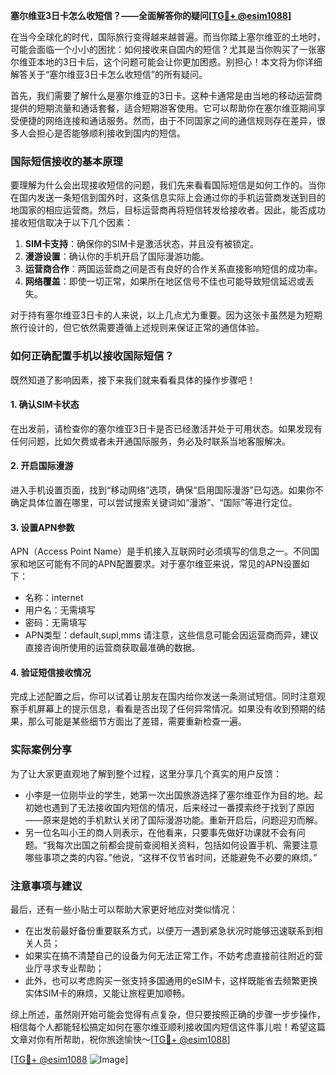**塞尔维亚3日卡怎么收短信？——全面解答你的疑问[[TG💪+ @esim1088](https://t.me/s/esim1088)]**

在当今全球化的时代，国际旅行变得越来越普遍。而当你踏上塞尔维亚的土地时，可能会面临一个小小的困扰：如何接收来自国内的短信？尤其是当你购买了一张塞尔维亚本地的3日卡后，这个问题可能会让你更加困惑。别担心！本文将为你详细解答关于“塞尔维亚3日卡怎么收短信”的所有疑问。

首先，我们需要了解什么是塞尔维亚的3日卡。这种卡通常是由当地的移动运营商提供的短期流量和通话套餐，适合短期游客使用。它可以帮助你在塞尔维亚期间享受便捷的网络连接和通话服务。然而，由于不同国家之间的通信规则存在差异，很多人会担心是否能够顺利接收到国内的短信。

### 国际短信接收的基本原理

要理解为什么会出现接收短信的问题，我们先来看看国际短信是如何工作的。当你在国内发送一条短信到国外时，这条信息实际上会通过你的手机运营商发送到目的地国家的相应运营商。然后，目标运营商再将短信转发给接收者。因此，能否成功接收短信取决于以下几个因素：

1. **SIM卡支持**：确保你的SIM卡是激活状态，并且没有被锁定。
2. **漫游设置**：确认你的手机开启了国际漫游功能。
3. **运营商合作**：两国运营商之间是否有良好的合作关系直接影响短信的成功率。
4. **网络覆盖**：即使一切正常，如果所在地区信号不佳也可能导致短信延迟或丢失。

对于持有塞尔维亚3日卡的人来说，以上几点尤为重要。因为这张卡虽然是为短期旅行设计的，但它依然需要遵循上述规则来保证正常的通信体验。

### 如何正确配置手机以接收国际短信？

既然知道了影响因素，接下来我们就来看看具体的操作步骤吧！

#### 1. 确认SIM卡状态
在出发前，请检查你的塞尔维亚3日卡是否已经激活并处于可用状态。如果发现有任何问题，比如欠费或者未开通国际服务，务必及时联系当地客服解决。

#### 2. 开启国际漫游
进入手机设置页面，找到“移动网络”选项，确保“启用国际漫游”已勾选。如果你不确定具体位置在哪里，可以尝试搜索关键词如“漫游”、“国际”等进行定位。

#### 3. 设置APN参数
APN（Access Point Name）是手机接入互联网时必须填写的信息之一。不同国家和地区可能有不同的APN配置要求。对于塞尔维亚来说，常见的APN设置如下：
- 名称：internet
- 用户名：无需填写
- 密码：无需填写
- APN类型：default,supl,mms
请注意，这些信息可能会因运营商而异，建议直接咨询所使用的运营商获取最准确的数据。

#### 4. 验证短信接收情况
完成上述配置之后，你可以试着让朋友在国内给你发送一条测试短信。同时注意观察手机屏幕上的提示信息，看看是否出现了任何异常情况。如果没有收到预期的结果，那么可能是某些细节方面出了差错，需要重新检查一遍。

### 实际案例分享

为了让大家更直观地了解到整个过程，这里分享几个真实的用户反馈：
- 小李是一位刚毕业的学生，她第一次出国旅游选择了塞尔维亚作为目的地。起初她也遇到了无法接收国内短信的情况，后来经过一番摸索终于找到了原因——原来是她的手机默认关闭了国际漫游功能。重新开启后，问题迎刃而解。
- 另一位名叫小王的商人则表示，在他看来，只要事先做好功课就不会有问题。“我每次出国之前都会提前查阅相关资料，包括如何设置手机、需要注意哪些事项之类的内容。”他说，“这样不仅节省时间，还能避免不必要的麻烦。”

### 注意事项与建议

最后，还有一些小贴士可以帮助大家更好地应对类似情况：
- 在出发前最好备份重要联系方式，以便万一遇到紧急状况时能够迅速联系到相关人员；
- 如果实在搞不清楚自己的设备为何无法正常工作，不妨考虑直接前往附近的营业厅寻求专业帮助；
- 此外，也可以考虑购买一张支持多国通用的eSIM卡，这样既能省去频繁更换实体SIM卡的麻烦，又能让旅程更加顺畅。

综上所述，虽然刚开始可能会觉得有点复杂，但只要按照正确的步骤一步步操作，相信每个人都能轻松搞定如何在塞尔维亚顺利接收国内短信这件事儿啦！希望这篇文章对你有所帮助，祝你旅途愉快～[[TG💪+ @esim1088](https://t.me/s/esim1088)]

[[TG💪+ @esim1088](https://t.me/s/esim1088) ![Image](https://i.postimg.cc/4NQfJmqS/Snipaste-2025-05-13-00-14-12.png)]